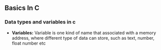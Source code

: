 ## Basics In C
### Data types and variables in c
* **Variables:** Variable is one kind of name that associated with a memory address, where different type of data can store, such as text, number, float number etc